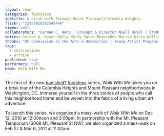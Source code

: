 ```yaml
---
layout: show
categories: footsteps
subtitle: A brisk walk through Mount Pleasant/Columbia Heights
flickr: "72157626302545444"
vimeo: null
collaborators: "Carmen C. Wong | Concept & Director Niell DuVal | Producer & Cartography Alex Clark | Audio Engineer & Sound Design Logan Hartsell | Audio Engineer & Sound Design Karol Urban | Recordist & Editor"
voices: Gerson A. Gomez Molly Kelly Sarah Mosbacher Marisa Uchin William M. Washington
thanks: "DC Commission on the Arts & Humanities | Young Artist Program Amy Cesal | Graphic Designer Ruth Gomez Daniel Harris Barrett Jones Melissa Krodman Joseph Price Otis Ramzey-Zoe Jessica Seo Anna Smith Samantha Vick-McGill"
tags: 
  - instructions
  - archive
published: true
performers: null
name: Walk With Me
---
```


The first of the new [banished? footsteps]({{site.baseurl}}/footsteps) series, _Walk With Me_ takes you on a brisk tour of the Columbia Heights and Mount Pleasant neighborhoods in Washington, DC. Immerse yourself in the three stories of people who call this neighborhood home and be woven into the fabric of a living urban art adventure.

To launch this series, we organized a mass-walk of _Walk With Me_ on Dec 12, 2010 at 12:00noon and 3:00pm. In partnership with the Mt. Pleasant Temporium (3068 Mt. Pleasant St NW), we also organized a mass-walk on Feb 27 & Mar 6, 2011 at 11:00am